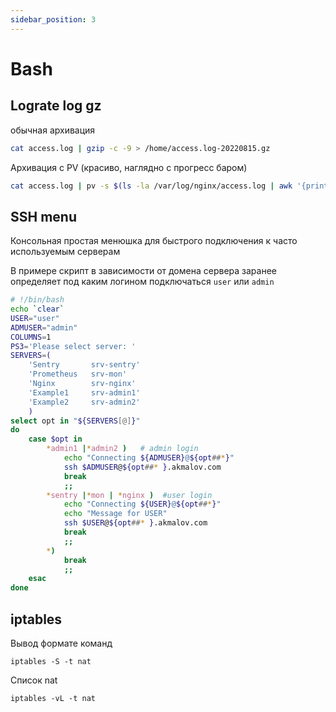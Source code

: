 ```yaml
---
sidebar_position: 3
---
```


# Bash

## Lograte log gz

обычная архивация

```bash
cat access.log | gzip -c -9 > /home/access.log-20220815.gz
```

Архивация с PV (красиво, наглядно с прогресс баром)
```bash
cat access.log | pv -s $(ls -la /var/log/nginx/access.log | awk '{print $5}') | gzip -c -9 > /home/access.log-20220815.gz
```


## SSH menu

Консольная простая менюшка для быстрого подключения к часто используемым серверам

В примере скрипт в зависимости от домена сервера заранее определяет под каким логином подключаться `user` или `admin`

```bash
# !/bin/bash
echo `clear`
USER="user"
ADMUSER="admin"
COLUMNS=1
PS3='Please select server: '
SERVERS=(
    'Sentry       srv-sentry'
    'Prometheus   srv-mon'
    'Nginx        srv-nginx'
    'Example1     srv-admin1'
    'Example2     srv-admin2'
    )
select opt in "${SERVERS[@]}"
do
    case $opt in
        *admin1 |*admin2 )   # admin login
            echo "Connecting ${ADMUSER}@${opt##*}"
            ssh $ADMUSER@${opt##* }.akmalov.com
            break
            ;;
        *sentry |*mon | *nginx )  #user login 
            echo "Connecting ${USER}@${opt##*}"
            echo "Message for USER"
            ssh $USER@${opt##* }.akmalov.com
            break
            ;;
        *)
            break
            ;;
    esac
done
```

## iptables
Вывод формате команд

```
iptables -S -t nat
```

Список nat
```
iptables -vL -t nat
```